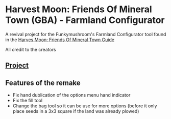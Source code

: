 # Harvest Moon: Friends Of Mineral Town (GBA) - Farmland Configurator

A revival project for the Funkymushroom's Farmland Configurator tool found in the [Harves Moon: Friends Of Mineral Town Guide](https://fogu.com/hm4/)

All credit to the creators

## [Project](https://nehemiasfeliz.com/HMFOMT-farmland-configurator.github.io/index.md)

## Features of the remake

* Fix hand dublication of the options menu hand indicator
* Fix the fill tool
* Change the bag tool so it can be use for more options (before it only place seeds in a 3x3 square if the land was already plowed)